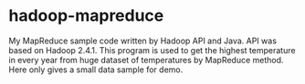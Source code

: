 # hadoop-mapreduce
My MapReduce sample code written by Hadoop API and Java.
API was based on Hadoop 2.4.1.
This program is used to get the highest temperature in every year from huge dataset of temperatures by MapReduce method.
Here only gives a small data sample for demo.
